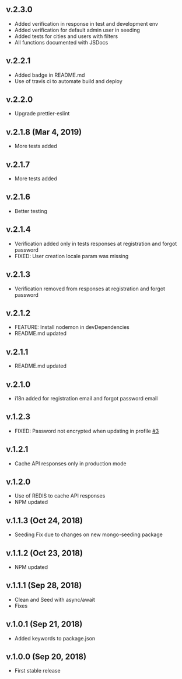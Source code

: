 ## v.2.3.0

- Added verification in response in test and development env
- Added verification for default admin user in seeding
- Added tests for cities and users with filters
- All functions documented with JSDocs

## v.2.2.1

- Added badge in README.md
- Use of travis ci to automate build and deploy

## v.2.2.0

- Upgrade prettier-eslint

## v.2.1.8 (Mar 4, 2019)

- More tests added

## v.2.1.7

- More tests added

## v.2.1.6

- Better testing

## v.2.1.4

- Verification added only in tests responses at registration and forgot password
- FIXED: User creation locale param was missing

## v.2.1.3

- Verification removed from responses at registration and forgot password

## v.2.1.2

- FEATURE: Install nodemon in devDependencies
- README.md updated

## v.2.1.1

- README.md updated

## v.2.1.0

- i18n added for registration email and forgot password email

## v.1.2.3

- FIXED: Password not encrypted when updating in profile [\#3](https://github.com/davellanedam/node-express-mongodb-jwt-rest-api-skeleton/issues/3)

## v.1.2.1

- Cache API responses only in production mode

## v.1.2.0

- Use of REDIS to cache API responses
- NPM updated

## v.1.1.3 (Oct 24, 2018)

- Seeding Fix due to changes on new mongo-seeding package

## v.1.1.2 (Oct 23, 2018)

- NPM updated

## v.1.1.1 (Sep 28, 2018)

- Clean and Seed with async/await
- Fixes

## v.1.0.1 (Sep 21, 2018)

- Added keywords to package.json

## v.1.0.0 (Sep 20, 2018)

- First stable release
